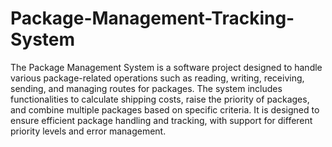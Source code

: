 # Package-Management-Tracking-System
The Package Management System is a software project designed to handle various package-related operations such as reading, writing, receiving, sending, and managing routes for packages. The system includes functionalities to calculate shipping costs, raise the priority of packages, and combine multiple packages based on specific criteria. It is designed to ensure efficient package handling and tracking, with support for different priority levels and error management.
